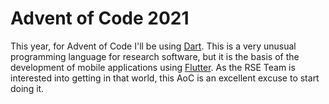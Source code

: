 # Advent of Code 2021

This year, for Advent of Code I'll be using [Dart](https://dart.dev/). This is a very unusual programming language for research software, but it is the basis of the development of mobile applications using [Flutter](https://flutter.dev/). As the RSE Team is interested into getting in that world, this AoC is an excellent excuse to start doing it. 
